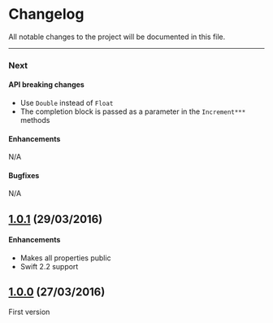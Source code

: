 # Changelog

All notable changes to the project will be documented in this file.

---

### Next

#### API breaking changes

- Use `Double` instead of `Float`
- The completion block is passed as a parameter in the `Increment***` methods

#### Enhancements

N/A

#### Bugfixes

N/A

## [1.0.1](https://github.com/tbaranes/IncrementableLabel/releases/tag/1.0.1) (29/03/2016)

#### Enhancements

- Makes all properties public
- Swift 2.2 support

## [1.0.0](https://github.com/tbaranes/IncrementableLabel/releases/tag/1.0.0) (27/03/2016)

First version